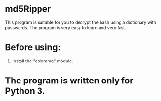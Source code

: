 # md5Ripper

This program is suitable for you to decrypt the hash using a dictionary with passwords. The program is very easy to learn and very fast.

# Before using:
  1. Install the "colorama" module.

# The program is written only for Python 3.
